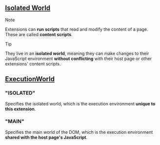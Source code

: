 ## [Isolated World](https://developer.chrome.com/docs/extensions/develop/concepts/content-scripts#isolated_world)

> [!NOTE]
> Extensions can **run scripts** that read and modify the content of a page. These are called **content scripts**. 

> [!TIP]
> They live in an **isolated world**, meaning they can make changes to their JavaScript environment **without conflicting** with their host page or other extensions' content scripts.

## [ExecutionWorld](https://developer.chrome.com/docs/extensions/reference/api/scripting#type-ExecutionWorld)

### "ISOLATED"  
Specifies the isolated world, which is the execution environment **unique to this extension**.

### "MAIN"  
Specifies the main world of the DOM, which is the execution environment **shared with the host page's JavaScript**.




